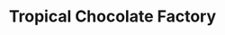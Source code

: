 ---
title: "Tropical Chocolate Factory"
url: /kumily/tropical-chocolate-factory/
shop: chocolate
---